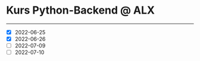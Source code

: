 # Kurs Python-Backend @ ALX

---

- [x] 2022-06-25
- [x] 2022-06-26
- [ ] 2022-07-09
- [ ] 2022-07-10
